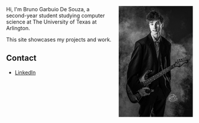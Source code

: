 

<img src="IMG_0615.jpg" alt="My Photo" width="200" style="border-radius: 0; float: right; margin-left: 20px;">
Hi, I'm Bruno Garbuio De Souza, a second-year student studying computer science at The University of Texas at Arlington. 

This site showcases my projects and work.  

## Contact  
- [LinkedIn](https://www.linkedin.com/in/bruno-garbuio-de-souza/)  
